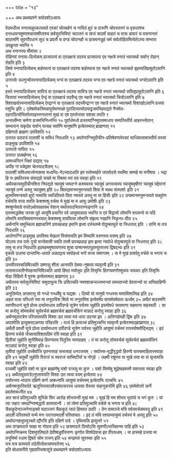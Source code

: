 +++
title = "१३"

+++
अथ प्रथमप्रश्ने त्रयोदशोऽध्यायः

वेदमधीत्य स्नात्यन्नुपकल्पयते एरकां चोपबर्हणं च नापितं क्षुरं च दारूणि चोपस्तरणं च वृकलांश्च दन्तधावनमुष्णाश्चापश्शीताश्च सर्वसुरभिपिष्टं चाञ्जनं च स्रजं चादर्शं चाहतं च वासः प्रावारं च वसनान्तरं बादरमणिं सुवर्णोपधानं सूधं च प्रवर्तौ च दण्डं चोपानहौ च छत्रमानडुहं चर्म सर्वलोहितमित्येतेऽस्य सम्भारा उपकॢप्ता भवन्ति १   
अथ स्नानस्य मीमांसा २   
रोहिण्यां स्नाया-दित्येकम् प्राजापत्यं वा एतन्नक्षत्रं तदस्य प्राजापत्य एव नक्षत्रे स्नातं भवत्यथो सर्वान् रोहान् रोहति इति ३   
तिष्ये स्नायादित्येकम् बार्हस्पत्यं वा एतन्नक्षत्रं तदस्य बार्हस्पत्य एव नक्षत्रे स्नातं भवत्यथो बृहस्पतिप्रसूतोऽसानि इति ४   
उत्तरयोः फल्गुन्योस्स्नायादित्येकम् भग्यं वा एतन्नक्षत्रं तदस्य भग्य एव नक्षत्रे स्नातं भवत्यथो भग्योऽसानि इति ५   
हस्ते स्नायादित्येकम् सावित्रं वा एतन्नक्षत्रं तदस्य सावित्र एव नक्षत्रे स्नातं भवत्यथो सवितृप्रसूतोऽसानि इति ६   
चित्रायां स्नायादित्येकम् ऐन्द्रं वा एतन्नक्षत्रं तदयैन्द्र एव नक्षत्रे स्नातं भवत्यथो चित्रोऽसानि इति ७   
विशाखयोस्स्नायादित्येकम् ऐन्द्राग्नं वा एतन्नक्षत्रं तदस्यैन्द्राग्न एव नक्षत्रे स्नातं भवत्यथो विशाखोऽसानि प्रजया पशुभिः इति ८
एतेषामेकस्मिन्नापूर्यमाणपक्षे पुरादित्यस्योदयाद्व्रजमभिप्रपद्यते नैनमेत-दहरादित्योभितपेत्तदहस्स्नातानां मुखं वा एष एतत्तेजसा यशसा तपति ९   
अन्तर्लोम्ना चर्मणा व्रजमभिनिध्नन्ति १०
पूर्वार्धमध्ये व्रजस्याग्निमुपसमाधाय सम्परिस्तीर्य आहरन्त्येतान् सम्भारान् सकृदेव सर्वान् यत्सह सर्वाणि मानुषाणि इत्येतस्मात् ब्राह्मणात् ११   
दक्षिणतो ब्राह्मण उपविशति १२   
उत्तरत उदपात्रं पालाशीं च समिधं निदधाति १३
अपरेणाग्निमुदीचीन-प्रतिषेवणामेरकां साधिवासामास्तीर्य तस्यां प्राङ्मुख उपविशति १४   
उत्तरतो नापितः १५   
उत्तरत उपबर्हणम् १६   
आमध्यन्दिनं भिक्षां दद्यात् १७   
अपीह गां पचेद्वशा चेत्स्यादत्रैताम् १८   
पालाशीं समिधमाज्येनाक्त्वा मध्यन्दि-नेऽभ्यादधाति इमं स्तोममर्हते जातवेदसे रथमिव सम्महे मा मनीषया । भद्रा हि नः प्रमतिरस्य संसद्यग्रे सख्ये मा रिषामा वयं तव स्वाहा इति १९   
अथैरकायामुदीचीनशिरा निपद्यते त्र्यायुषं जमदग्ने कश्यपस्य त्र्यायुषं अगस्त्यस्य त्र्यायुषमृषीणां त्र्यायुषं यद्देवानां त्र्यायुषं तन्मे अस्तु त्र्यायुषम् इति २०
क्लिद्यमानमनुमन्त्रयते शिवा मे भवथ संस्पर्शाः इति २१   
क्षुरमभिमन्त्रयते क्षुरो नामासि स्वधितिस्ते पिता नमस्ते अस्तु मा मा हिंसीः इति २२
उप्यमानमनुमन्त्रयते यत्क्षुरेण वर्चयसि वप्ता वपसि केशश्मश्रु वर्चया मे मुखं मा म आयुः प्रमोषीः इति २३   
श्मश्रूण्येवाग्रे वपतेऽथोपपक्षावथ वेशान् यथोपपादभितराण्यङ्गानि २४   
एतस्माद्ध्येषा जरसा पूर्व आयुषि प्रयान्ति पर्व आयुष्यन्नादा भवन्ति य एवं विद्वासो लोमानि वापयन्ते स यदि लोमानि वापयिष्यमाणस्स्यात् केशश्मश्रु वापयित्वा लोमानि संहृत्य नखानि निकृन्त-यीत २५   
अथैनानि समुच्चित्य ब्रह्मचारिणे प्रयच्छन्नाह इमानि हृत्वा दर्भस्तम्बे वोदुम्बरमूले वा निधत्तात् इति । तानि स तत्र निदधाति २६   
अपरेणाग्निं प्राङ्मुख उपविश्य मेखलां विस्रंसयति इमं विष्यामि वरुणस्य पाशम् इति २७   
योऽस्य तत्र रातेः पुत्रो वान्तेवासी भवति तस्मै प्रयच्छन्नाह इमा हृत्वा न्यग्रोधे वोदुम्बरमूले वा निधत्तात् इति २८   
तामु स तत्र निदधाति इदमहममुष्यायणस्य शुचा पाप्मानमपगूहाम्युत्तरस्य द्विषद्भ्यः इति २९   
वृकलैः प्रधाव्य दान्तान्वि-धावते अन्नाद्याय व्यपोहध्वं भगो सजा यमागतम् । स मे मुखं प्रसर्पतु वर्चसे च भगाय च इति ३०   
उभयीरपस्सन्निषिञ्चति उष्णासु शीता आनयति देवमा-नुषस्य व्यावृत्त्यै इति ३१   
तासामञ्जलीनोपहत्याभिषिञ्चति आपो हिष्ठा मयोभुवः इति तिसृभिः हिरण्यवर्णाश्शुचयः पावकाः इति तिसृभिः षोढा विहितो वै पुरुषः इत्येतस्मात् ब्राह्मणात् ३२   
अथैतस्य सर्वसुरभिपिष्टं समुदायुत्य त्रिः प्रसिञ्चति नमश्शाकजञ्जभाभ्यां तमस्ताभ्यो देवताभ्यो या अभिग्राहिणीः इति ३३   
अनुलिम्पेत् अप्सरासु यो गन्धो गन्धर्वेषु च यद्यशः । दिव्यो यो मानुषो गन्धस्स मामाविशात्विह इति ३४   
अहतं वासः परिधत्ते स्वा मा तनूराविश शिवो मा तनूराविश इत्येवमेव सायमेवमेवात ऊर्ध्वम् ३५
अथैतं बादरमणिं स्वर्णोपधानं सूत्रे प्रोत्य दर्व्यामाधाय दर्वीदण्डे सूत्रेण पर्यस्य जुहोति इयमोषधे त्रायमाणा सहमाना सहस्वती । सा मा करोतु सोमवर्चसं सूर्यवर्चसं ब्रह्मवर्चसं ब्रह्मवर्चसिनं मान्नादं करोतु स्वाहा इति ३६   
अथैनमुदपात्रेण परिप्लावयति विश्वा उत त्वया वयं धारा उदन्या इव । अतिगाहेमही द्विषः इति ३७   
अपाशोसि इत्युक्त्वाऽक्ष्णया परिहरति । वध्यं हि प्रत्यञ्चं प्रतिमुञ्चन्ति व्यावृत्त्यै इत्येतस्माद्ब्राह्मणात् ३८   
अथैतौ प्रवर्तौ सूत्रे प्रोत्य दर्व्यामाधाय दर्वीदण्डे सूत्रेण पर्यस्य जुहोति आयुष्यं वर्चस्यं रायस्पोषमौद्भिद्यम् । इदं हिरण्यं वर्चसे जैत्र्यायाविशतादिमं रयिं स्वाहा इति ३९   
द्वितीयां जुहोति शुनीमिवाहं हिरण्यस्य पितुरिव नामग्राहम् । तं मा करोतु सोमवर्चसं सूर्यवर्चसं ब्रह्मवर्चसिनं माऽन्नादं करोतु स्वाहा इति ४०   
तृतीयां जुहोति उच्चैर्वाजि पृतनासाहं सभासाहं धनञ्जयम् । सर्वास्स-मृद्धीरृद्धयो हिरण्ये यास्समाहितास्स्वाहा इति ४१
चतुर्थीं जुहोति विराजं च स्वराजं चाभिष्टीर्या च नोगृहे । लक्ष्मी राष्ट्रस्य या मुखे तया मा सं सृजामसि स्वाहा इति ४२   
पञ्चमीं जुहोति यशो मा कुरु ब्राह्मणेषु यशो राजसु मा कुरु । यशो विश्येषु शूद्रेष्वहमस्मै यशस्तव स्वाहा इति ४३
अथैतावुदपात्रेऽनुप्लावयति विश्वा उत त्वया वयम् इत्येतया ४४   
तयोरन्तर-मादाय दक्षिणे कर्ण आबध्नाति आयुष्यं वर्चस्यम् इत्येताभिः पञ्चभिः ४५   
अथैनमनुपरिवर्तते ऋतुभिस्त्वातवैस्संवत्सरस्य धायसा तैस्त्वा सहानुकरोमि इति ४६
एवमेवोत्तरे कर्णे प्रवर्तमाबध्नीत ४७   
अत स्रजं प्रतिमुञ्चति शुभिके शिर आरोह शोभयन्ती मुखं मम । मुखं हि मम शोभय भूयांसं च भगं कुरु । यां त्वा जहार जमदग्निश्श्रद्धायै कामायान्यै । तां त्वेमां प्रतिमुञ्चामि वर्चसे च भगाय च इति ४८   
त्रैककुदेनाञ्जनेनाङ्क्ते यदाञ्जनं त्रैककुदं जातं हिमवत उपरि । तेन वामाञ्जे मयि पर्वतवर्चसमस्तु इति ४९   
आदर्शे परिपश्यते यन्मे मनः परागतमादर्शे परिपश्यतः । इदं तं मयि पश्याम्यायुष्यं वर्चस्यं मे अस्तु इति ५०   
अथोपानहावुपमुञ्चते द्यौरसि इति दक्षिणे पादे । पृथिव्यसि इत्युत्तरे ५१   
अथ दण्डमादत्ते सखा मा गोपाय इति ५२
छत्रमादत्ते दिव्योऽसि सुपर्णोऽन्तरिक्षान्मा पाहि इति ५३   
अथोपनिष्क्रम्य दिशमुपतिष्ठते देवीष्षडुर्वीरुरुणः कृणोत विश्वेदेवास इव वीरयध्वम् । मा हास्महे प्रजया मा तनूभिर्मा रधाम द्विषते सोम राजन् इति ५४
चन्द्रमसं सूपस्थाः इति ५५   
यत्र यत्र कामयते तदेतीत्येतत्समावर्तनम् ५६   
इति बोधायनीये गृह्यपरिभाषासूत्रे प्रथमप्रश्ने त्रयोदशोऽध्यायः
